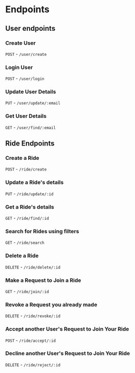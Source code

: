 
# Endpoints

## User endpoints

### Create User

`POST` - `/user/create`

### Login User

`POST` - `/user/login`

### Update User Details

`PUT` - `/user/update/:email`

### Get User Details

`GET` - `/user/find/:email`

## Ride Endpoints

### Create a Ride

`POST` - `/ride/create`

### Update a Ride's details

`PUT` - `/ride/update/:id`

### Get a Ride's details

`GET` - `/ride/find/:id`

### Search for Rides using filters

`GET` - `/ride/search`

### Delete a Ride

`DELETE` - `/ride/delete/:id`

### Make a Request to Join a Ride

`GET` - `/ride/join/:id`

### Revoke a Request you already made

`DELETE` - `/ride/revoke/:id`

### Accept another User's Request to Join Your Ride

`POST` - `/ride/accept/:id`

### Decline another User's Request to Join Your Ride

`DELETE` - `/ride/reject/:id`